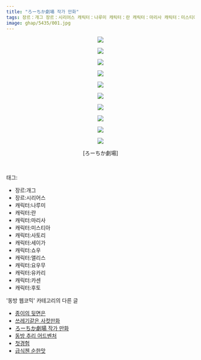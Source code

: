 ```yaml
---
title: "ろーちか劇場 작가 만화"
tags: 장르：개그 장르：시리어스 캐릭터：나루미 캐릭터：란 캐릭터：마리사 캐릭터：미스티아 캐릭터：사토리 캐릭터：세이가 캐릭터：쇼우 캐릭터：앨리스 캐릭터：요우무 캐릭터：유카리 캐릭터：카센 캐릭터：후토 ろーちか劇場 동방_웹코믹
image: ghap/5435/001.jpg
---
```

<div class="article">
<p style="text-align: center; clear: none; float: none;"><img src="{{ site.nasurl }}/ghap/5435/001.jpg"/></p>
<p style="text-align: center; clear: none; float: none;"><img src="{{ site.nasurl }}/ghap/5435/002.jpg"/></p>
<p style="text-align: center; clear: none; float: none;"><img src="{{ site.nasurl }}/ghap/5435/003.jpg"/></p>
<p style="text-align: center; clear: none; float: none;"><img src="{{ site.nasurl }}/ghap/5435/004.jpg"/></p>
<p style="text-align: center; clear: none; float: none;"><img src="{{ site.nasurl }}/ghap/5435/005.jpg"/></p>
<p style="text-align: center; clear: none; float: none;"><img src="{{ site.nasurl }}/ghap/5435/006.jpg"/></p>
<p style="text-align: center; clear: none; float: none;"><img src="{{ site.nasurl }}/ghap/5435/007.jpg"/></p>
<p style="text-align: center; clear: none; float: none;"><img src="{{ site.nasurl }}/ghap/5435/008.jpg"/></p>
<p style="text-align: center; clear: none; float: none;"><img src="{{ site.nasurl }}/ghap/5435/009.jpg"/></p>
<p style="text-align: center; clear: none; float: none;"><img src="{{ site.nasurl }}/ghap/5435/010.jpg"/></p>
<p style="text-align: center; clear: none; float: none;">[ろーちか劇場]</p>
<p><br/></p>
</div><div class="tagTrail">
<p>태그: </p>
<ul>
<li>장르:개그</li>
<li>장르:시리어스</li>
<li>캐릭터:나루미</li>
<li>캐릭터:란</li>
<li>캐릭터:마리사</li>
<li>캐릭터:미스티아</li>
<li>캐릭터:사토리</li>
<li>캐릭터:세이가</li>
<li>캐릭터:쇼우</li>
<li>캐릭터:앨리스</li>
<li>캐릭터:요우무</li>
<li>캐릭터:유카리</li>
<li>캐릭터:카센</li>
<li>캐릭터:후토</li>
</ul>
</div><div class="another">
<p>'동방 웹코믹' 카테고리의 다른 글</p>
<ul>
<li><a href="/2018-12-26-ghap_5437">종이의 뒷면은</a></li>
<li><a href="/2018-12-26-ghap_5436">쓰레기같은 사컷만화</a></li>
<li><a href="/2018-12-26-ghap_5435">ろーちか劇場 작가 만화</a></li>
<li><a href="/2018-11-18-ghap_5207">동방 추리 어드벤처</a></li>
<li><a href="/2018-11-27-ghap_5270">첫경험</a></li>
<li><a href="/2018-11-20-ghap_5213">급식첸 순한맛</a></li>
</ul>
</div>